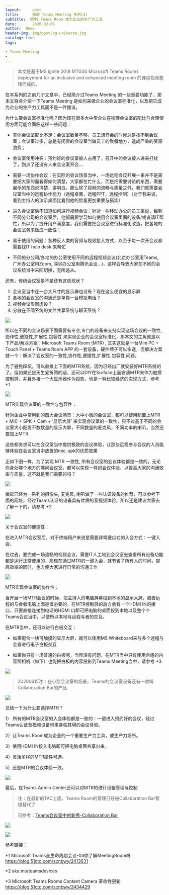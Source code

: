 ```yaml
---
layout:     post
title:      微软 Teams Meeting 系列(4) 
subtitle:  把MS Teams Room 成为企业的生产力工具
date:       2020-02-06
author:  Nemo
header-img: img/post-bg-universe.jpg
catalog: true
tags:

- Teams-Meeting
- 
---
```


> 本文是基于MS Ignite 2019 MTG30 Microsoft Teams Rooms deployment for an inclusive and enhanced meeting room 的课程视频整理而成的。

在本系列的之前几个文章中，已经简介过Teams Meeting 的一些重要功能了，那本文将会介绍一下Teams Meeting 是如何来做企业的会议室标准化，以及把它成为企业的生产力工具而不是一件摆设。

为什么要会议室标准化呢？因为现在很多大中型企业在物理会议室的配比与合理使用方面可能会面临这样一些问题：

- 实体会议室配比不足：会议室数量不够，员工想开会的时候总是找不到会议室；会议室过多，总是有闲置的会议室当做员工的聚餐地方，造成严重的资源浪费；

- 会议室使用冲突：预约好的会议室被人占用了，召开中的会议被人进来打扰了，到点了还没有人来会议室开会….

- 需要一场协作会议：在实际的会议场景当中，一场远程会议开展一来并不是需要把大家的面看得如何清楚，大家都在忙什么，而是把需要讨论的东西，需要展示的东西说清楚，讲明白，那么除了视频的流畅与质量之外，我们就需要会议室当中的远程协作能力（远程桌面，远程PPT，远程控制）（对于我来说，看到主持人的演示桌面比看到他的脸蛋更加重要与搭实）

- 进入会议室后不知道如何进行视频会议：针对一些移动办公的员工来说，每到不同分公司的会议室后，他都需要学习如何使用会议室里面的设备/或者请IT帮忙，所以为了提升用户满意度，我们需要把会议室进行标准化改造，把各地的会议室务求做成一致性；

- 易于使用的问题：各种反人类的音频与视频接入方式，以至于每一次开会议都需要找IT help desk 来帮忙

- 不同的分公司/各地的办公室使用不同的远程视频会议(北京办公室用Teams, 广州办公室用Zoom, 深圳办公室用腾讯会议…)，这样会导致大家在不同的会议系统当中来回切换，无所适从。

还有，传统会议室是不是还有这些现状？

1. 会议室当中连一台大尺寸的显示屏也没有？现在这么便宜的显示屏
2. 各地的会议室的沟通还是单靠一台模拟电话？
3. 视频会议形同虚设？
4. 分散在不同系统的文件共享系统与聊天系统？

![](https://cdn.jsdelivr.net/gh/tangx007/tangx007.github.io/img/p1111141839b942f995e7d74739d6d7ad5cf46.png)

所以在不同的会议场景下面需要有专业,专门的设备来支持实现这场会议的一致性,协作性,便捷性,扩展性,包容性 来实现企业的会议室标准化，那本文的主角就是以下产品/解决方案：Microsoft Teams Room (MTR) , 其实这就是一台Mini PC + Touch Panel + Teams Room APP  的一套设备，硬件牌子可以多选，但解决方案就一个：解决了会议室的一致性,协作性,便捷性,扩展性,包容性 问题。

为了避免踩坑，可以直接上下面的MTR系统，因为已经出厂就安装好MTR系统的了。但如果还是天生爱折腾的话，还可以DIY在Surface上面安装MTR来作为触摸控制屏，并且外接一个大显示器作为投影，也是一种比较经济的实现方式，参考 *1

![](https://cdn.jsdelivr.net/gh/tangx007/tangx007.github.io/img/p22223a651040c1c9d32bd329f32e01b10c07.png)

MTR实现会议室的一致性与包容性：

针对企业中常用到的四大会议场景：大中小微的会议室，都可以使用配置上MTR + MIC + SPK + Cam + ‘显示大屏’ 来实现会议室的一致性，只不过基于不同的会议室大小配置不数数量的显示大屏，不同数量的麦克风，不同功率的喇叭，当然还要加上MTR.

这些都务求可以在会议室当中提供极致的会议体验，让那些远程参与会议的人员能够体验在会议室当中放置的mic, spk的优质效果

正如下图一样，为了实现 MTR 一致性, 所有会议室的会议体验都是一致的，无论你身处哪个地方的哪间会议室，都可以实现一样的会议体验，以提高大家的沟通效率与质量，这不就是我们需要的吗？

![](https://cdn.jsdelivr.net/gh/tangx007/tangx007.github.io/img/p33389e15565a25eb3fe8ec36fac791978a7.png)

微软已经为一系列的摄像头, 麦克风, 喇叭做了一些认证设备的推荐，可以参考下面的网址，经过Teams认证的设备具有优质的音视频体验，所以还是建议大家去了解一下的，请参考 *2

![](https://cdn.jsdelivr.net/gh/tangx007/tangx007.github.io/img/p40c0458f05e6c34e61cc83c92d07c1b59.png)

关于会议室的便捷性：

在进入MTR会议室后，对于终端用户来说是需要非常傻瓜式的入会方式：一键入会，

在过去，要完成一场流畅的视频会议，需要IT人工地到会议室去查看所有设备功能都是运行正常使用的，那现在通过MTR的一键入会，就节省了所有人的时间，提高效率的同时，也方便大家进行日常的沟通工作

![](https://cdn.jsdelivr.net/gh/tangx007/tangx007.github.io/img/p55559800727a0f40ded31cd21af594fe64df.png)

MTR实现会议室的协作性：

当开展一场MTR会议的时候，把主持人的电脑屏幕投到本地的显示大屏，或者远程的与会者电脑上面是很必要的，在MTR控制屏的后方会有一个HDMI IN的接口，只要直接连接到电话的HDMI 口即可把电脑的桌面投到本地以及整个个Teams会议当中，以便所以本地与远程与者的交互。

在MTR当中，还可以进行白板交互：

- 如果配合一块可触摸的显示大屏，就可以使用MS Whiteboard来与多个远程与会者进行电子白板交互

- 如果你只有一场普通的白板呢，当然没有问题，在MTR当中只有使用合适的内容照相机（如下）也能把白板的内容投影到Teams Meeting当中，请参考 *3


![](https://cdn.jsdelivr.net/gh/tangx007/tangx007.github.io/img/p6666a1523fb709ef0aae94959a1776afe041.png)

> 20200615注：在小型会议室的场景，Teams的会议室设备还有一款叫Collaboration Bar的产品

![](https://cdn.jsdelivr.net/gh/tangx007/tangx007.github.io/img/p777717f0c070815584b651b280666df22846.png)

总结一下为什么要选择MTR？

1） 所有的MTR会议室的入会体验都是一致的：一键进入预约好的会议，经过Teams认证音视频设备带来身临其境的会议体验。

2）让Teams Room成为企业的一个重要生产力工具，或生产力场所。

3）使用HDMI IN接入电脑即可把电脑桌面共享出来。

4）灵活多样的MTR硬件可选。

5）还是MTR的会议体验一致。

![](https://cdn.jsdelivr.net/gh/tangx007/tangx007.github.io/img/p9999e4af87703c1dcfadb60c8e9d05bda3f6.png)

最后，在Teams Admin Center还可以对MTR的进行设备管理与控制

> 注：在最新的TAC上面，Teams Room的管理已经被Collaboration Bar管理替代了
>
> 可参考：[Teams会议室中的新秀-Collaboration Bar](https://tangx007.github.io/2020/06/11/Teams-CollaBar-X50/
> )

![](https://cdn.jsdelivr.net/gh/tangx007/tangx007.github.io/img/p-106930979751b739a59aee9f58e2f342c4.png)

![](https://cdn.jsdelivr.net/gh/tangx007/tangx007.github.io/img/p-11f861871eba28ab992d7d42c2ab411cff.png)

参考链接：

*1 Microsoft Teams全生命周期会议-03你了解MeetingRoom吗 https://blog.51cto.com/scnbwy/2413631

*2 aka.ms/teamsdevices

*3 Microsoft Teams Rooms Content Camera 革命性更新 https://blog.51cto.com/scnbwy/2434429





